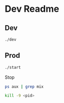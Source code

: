 # Dev Readme

## Dev

```sh
./dev
```

## Prod

```sh
./start
```

Stop

```bash
ps aux | grep mix

kill -9 <pid>
```
